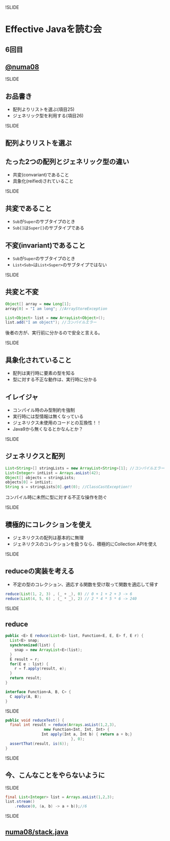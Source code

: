 !SLIDE
# Effective Javaを読む会

## 6回目

## [@numa08](https://twitter.com/numa08)

!SLIDE

## お品書き

 - 配列よりリストを選ぶ(項目25)
 - ジェネリック型を利用する(項目26)

!SLIDE

## 配列よりリストを選ぶ

## たった2つの配列とジェネリック型の違い

 - 共変(convariant)であること
 - 具象化(reified)されていること

!SLIDE

## 共変であること


 - `Sub`が`Super`のサブタイプのとき
 - `Sub[]`は`Super[]`のサブタイプである

## 不変(invariant)であること

 - `Sub`が`Super`のサブタイプのとき
 - `List<Sub>`は`List<Super>`のサブタイプではない

!SLIDE

## 共変と不変


```java
Object[] array = new Long[1];
array[0] = "I am long"; //ArrayStoreException

List<Object> list = new ArrayList<Object>();
list.add("I am object"); //コンパイルエラー
```


後者の方が、実行前に分かるので安全と言える。

!SLIDE

## 具象化されていること

 - 配列は実行時に要素の型を知る
 - 型に対する不正な動作は、実行時に分かる

## イレイジャ

 - コンパイル時のみ型制約を強制
 - 実行時には型情報は無くなっている
 - ジェネリクス未使用のコードとの互換性！！
 - Java9から無くなるとかなんとか？

!SLIDE

## ジェネリクスと配列


```java
List<String>[] stringLists = new ArrayList<String>[1]; //コンパイルエラー
List<Integer> intList = Arrays.asList(42);
Object[] objects = stringLists;
objects[0] = intList;
String s = stringLists[0].get(0); //ClassCastException!!
```


コンパイル時に未然に型に対する不正な操作を防ぐ

!SLIDE

## 積極的にコレクションを使え

 - ジェネリクスの配列は基本的に無理
 - ジェネリクスのコレクションを扱うなら、積極的にCollection APIを使え

!SLIDE

## reduceの実装を考える

 - 不定の型のコレクション、適応する関数を受け取って関数を適応して帰す


```java
reduce(List(1, 2, 3) , (_ + _), 0) // 0 + 1 + 2 + 3 -> 6
reduce(List(4, 5, 6) , (_ * _), 2) // 2 * 4 * 5 * 6 -> 240
```


!SLIDE

## reduce


```java
public <E> E reduce(List<E> list, Function<E, E, E> f, E r) {
  List<E> snap;
  synchronized(list) {
    snap = new ArrayList<E>(list);
  }
  E result = r;
  for(E e : list) {
    r = f.apply(result, e);
  }
  return result;
}

interface Function<A, B, C> {
  C apply(A, B);
}

```


!SLIDE


```java
public void reduceTest() {
  final int result = reduce(Arrays.asList(1,2,3),
			     new Function<Int, Int, Int> {
				Int apply(Int a, Int b) { return a + b;}
                             }, 0);
  assertThat(result, is(6));
}
```


!SLIDE


## 今、こんなことをやらないように


!SLIDE


```java
final List<Integer> list = Arrays.asList(1,2,3);
list.stream()
    .reduce(0, (a, b) -> a + b));//6
```


!SLIDE

## [numa08/stack.java](https://gist.github.com/numa08/a166ad60cf75543044dc)

